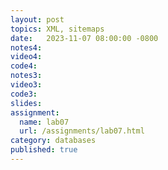 ```yaml
---
layout: post
topics: XML, sitemaps
date:   2023-11-07 08:00:00 -0800
notes4: 
video4: 
code4: 
notes3: 
video3: 
code3: 
slides: 
assignment:
  name: lab07
  url: /assignments/lab07.html
category: databases
published: true
---
```

